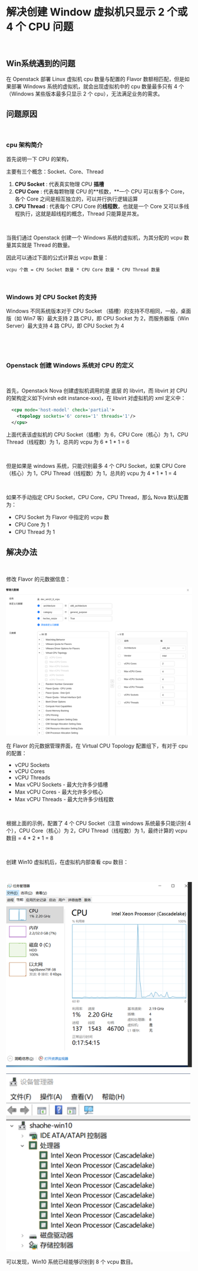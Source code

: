 # 解决创建 Window 虚拟机只显示 2 个或 4 个 CPU 问题

 

## Win系统遇到的问题

在 Openstack 部署 Linux 虚拟机 cpu 数量与配置的 Flavor 数额相匹配，但是如果部署 Windows 系统的虚拟机，就会出现虚拟机中的 cpu 数量最多只有 4 个（Windows 某些版本最多只显示 2 个 cpu），无法满足业务的需求。

## 问题原因

 

### cpu 架构简介

首先说明一下 CPU 的架构，

主要有三个概念：Socket、Core、Thread

1.  **CPU Socket** : 代表真实物理 CPU **插槽**
2.  **CPU Core** : 代表每颗物理 CPU 的**核数，**一个 CPU 可以有多个 Core，各个 Core 之间是相互独立的，可以并行执行逻辑运算
3.  **CPU Thread** : 代表每个 CPU Core 的**线程数**，也就是一个 Core 又可以多线程执行，这就是超线程的概念，Thread 只能算是并发。

 

当我们通过 Openstack 创建一个 Windows 系统的虚拟机，为其分配的 vcpu 数量其实就是 Thread 的数量。

因此可以通过下面的公式计算出 vcpu 数量：

```shell
vcpu 个数 = CPU Socket 数量 * CPU Core 数量 * CPU Thread 数量
```

 

### Windows 对 CPU Socket 的支持

Windows 不同系统版本对于 CPU Socket （插槽）的支持不尽相同，一般，桌面版（如 Win7 等）最大支持 2 路 CPU，即 CPU Socket 为 2，而服务器版（Win Server）最大支持 4 路 CPU，即 CPU Socket 为 4

 

 

### Openstack 创建 Windows 系统对 CPU 的定义

 

首先，Openstack Nova 创建虚拟机调用的是 底层 的 libvirt，而 libvirt 对 CPU 的架构定义如下(virsh edit instance-xxx)，在 libvirt 对虚拟机的 xml 定义中：

```xml
  <cpu mode='host-model' check='partial'>
    <topology sockets='6' cores='1' threads='1'/>
  </cpu>
```



上面代表该虚拟机的 CPU Socket（插槽）为 6，CPU Core（核心）为 1，CPU Thread（线程数）为 1，总共的 vcpu 为 6 \* 1 \* 1 = 6 

 

但是如果是 windows 系统，只能识别最多 4 个 CPU Socket，如果 CPU Core（核心）为 1，CPU Thread（线程数）为 1，总共的 vcpu 为 4 \* 1 \* 1 = 4

 

如果不手动指定 CPU Socket，CPU Core，CPU Thread，那么 Nova 默认配置为：

- CPU Socket 为 Flavor 中指定的 vcpu 数
- CPU Core 为 1
- CPU Thread 为 1

## 解决办法

 

修改 Flavor 的元数据信息：

![](https://github.com/Nevermore12321/LeetCode/blob/blog/云计算/OpenStack/work_1_win虚拟机只能识别2cpu_1.png?raw=true)

在 Flavor 的元数据管理界面，在 Virtual CPU Topology 配置组下，有对于 cpu 的配置：

- vCPU Sockets
- vCPU Cores
- vCPU Threads
- Max vCPU Sockets - 最大允许多少插槽
- Max vCPU Cores - 最大允许多少核心
- Max vCPU Threads - 最大允许多少线程数

 

根据上面的示例，配置了 4 个 CPU Socket（注意 windows 系统最多只能识别 4 个），CPU Core（核心）为 2，CPU Thread（线程数）为 1，最终计算的 vcpu 数目 = 4 \* 2 \* 1 = 8

 

创建 Win10 虚拟机后，在虚拟机内部查看 cpu 数目：

 

![win10虚拟机查看任务管理器](https://github.com/Nevermore12321/LeetCode/blob/blog/%E4%BA%91%E8%AE%A1%E7%AE%97/OpenStack/wok_1_win10%E8%99%9A%E6%8B%9F%E6%9C%BA%E5%8F%AA%E8%83%BD%E8%AF%86%E5%88%AB2cpu_2.png?raw=true)

![win10虚拟机查看设备管理器](https://github.com/Nevermore12321/LeetCode/blob/blog/%E4%BA%91%E8%AE%A1%E7%AE%97/OpenStack/work_1_win10%E8%99%9A%E6%8B%9F%E6%9C%BA%E5%8F%AA%E8%83%BD%E8%AF%86%E5%88%AB2cpu_3.png?raw=true)

可以发现，Win10 系统已经能够识别到 8 个 vcpu 数目。

 

 